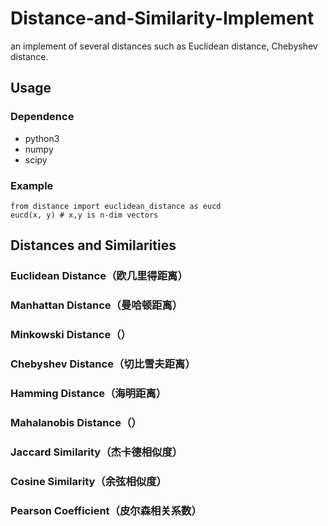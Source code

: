 # Distance-and-Similarity-Implement
an implement of several distances such as Euclidean distance, Chebyshev distance. 
## Usage
### Dependence
- python3
- numpy
- scipy
### Example
```
from distance import euclidean_distance as eucd
eucd(x, y) # x,y is n-dim vectors
```
## Distances and Similarities
### Euclidean Distance（欧几里得距离）
### Manhattan Distance（曼哈顿距离）
### Minkowski Distance（）
### Chebyshev Distance（切比雪夫距离）
### Hamming Distance（海明距离）
### Mahalanobis Distance（）
### Jaccard Similarity（杰卡德相似度）
### Cosine Similarity（余弦相似度）
### Pearson Coefficient（皮尔森相关系数）
